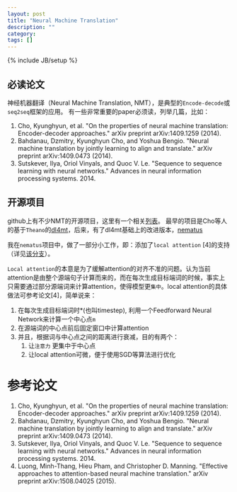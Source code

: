 ```yaml
---
layout: post
title: "Neural Machine Translation"
description: ""
category: 
tags: []
---
```

{% include JB/setup %}


## 必读论文
神经机器翻译（Neural Machine Translation, NMT），是典型的`Encode-decode`或`seq2seq`框架的应用。
有一些非常重要的paper必须读，列举几篇，比如：
1. Cho, Kyunghyun, et al. "On the properties of neural machine translation: Encoder-decoder approaches." arXiv preprint arXiv:1409.1259 (2014).
2. Bahdanau, Dzmitry, Kyunghyun Cho, and Yoshua Bengio. "Neural machine translation by jointly learning to align and translate." arXiv preprint arXiv:1409.0473 (2014).
3. Sutskever, Ilya, Oriol Vinyals, and Quoc V. Le. "Sequence to sequence learning with neural networks." Advances in neural information processing systems. 2014.

## 开源项目
github上有不少NMT的开源项目，这里有一个相关[列表](https://github.com/jonsafari/nmt-list)。 
最早的项目是Cho等人的基于`Theano`的[dl4mt](https://github.com/nyu-dl/dl4mt-tutorial)，后来，有了dl4mt基础上的改进版本，[nematus](https://github.com/rsennrich/nematus)

我在`nematus`项目中，做了一部分小工作，即：添加了`local attention` [4]的支持（详见[该分支](https://github.com/rsennrich/nematus/tree/local-attention)）。

`Local attention`的本意是为了缓解attention的对齐不准的问题。认为当前attention是由整个源端句子计算而来的，而在每次生成目标端词的时候，事实上只需要通过部分源端词来计算attention，使得模型更`集中`。local attention的具体做法可参考论文[4]，简单说来：
1. 在每次生成目标端词时*(也叫timestep), 利用一个Feedforward Neural Network来计算一个中心点`m`
2. 在源端词的中心点前后固定窗口中计算attention
3. 并且，根据词与中心点之间的距离进行衰减，目的有两个：
    1. 让`注意力` 更集中于中心点
    2. 让local attention可微，便于使用SGD等算法进行优化


# 参考论文
1. Cho, Kyunghyun, et al. "On the properties of neural machine translation: Encoder-decoder approaches." arXiv preprint arXiv:1409.1259 (2014).
2. Bahdanau, Dzmitry, Kyunghyun Cho, and Yoshua Bengio. "Neural machine translation by jointly learning to align and translate." arXiv preprint arXiv:1409.0473 (2014).
3. Sutskever, Ilya, Oriol Vinyals, and Quoc V. Le. "Sequence to sequence learning with neural networks." Advances in neural information processing systems. 2014.
4. Luong, Minh-Thang, Hieu Pham, and Christopher D. Manning. "Effective approaches to attention-based neural machine translation." arXiv preprint arXiv:1508.04025 (2015).
